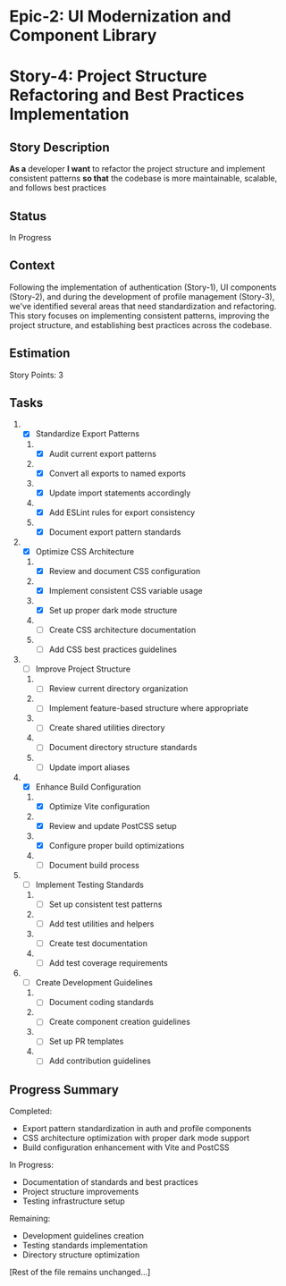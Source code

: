 # Epic-2: UI Modernization and Component Library

# Story-4: Project Structure Refactoring and Best Practices Implementation

## Story Description

**As a** developer
**I want** to refactor the project structure and implement consistent patterns
**so that** the codebase is more maintainable, scalable, and follows best practices

## Status

In Progress

## Context

Following the implementation of authentication (Story-1), UI components (Story-2), and during the development of profile management (Story-3), we've identified several areas that need standardization and refactoring. This story focuses on implementing consistent patterns, improving the project structure, and establishing best practices across the codebase.

## Estimation

Story Points: 3

## Tasks

1. - [x] Standardize Export Patterns

   1. - [x] Audit current export patterns
   2. - [x] Convert all exports to named exports
   3. - [x] Update import statements accordingly
   4. - [x] Add ESLint rules for export consistency
   5. - [x] Document export pattern standards

2. - [x] Optimize CSS Architecture

   1. - [x] Review and document CSS configuration
   2. - [x] Implement consistent CSS variable usage
   3. - [x] Set up proper dark mode structure
   4. - [ ] Create CSS architecture documentation
   5. - [ ] Add CSS best practices guidelines

3. - [ ] Improve Project Structure

   1. - [ ] Review current directory organization
   2. - [ ] Implement feature-based structure where appropriate
   3. - [ ] Create shared utilities directory
   4. - [ ] Document directory structure standards
   5. - [ ] Update import aliases

4. - [x] Enhance Build Configuration

   1. - [x] Optimize Vite configuration
   2. - [x] Review and update PostCSS setup
   3. - [x] Configure proper build optimizations
   4. - [ ] Document build process

5. - [ ] Implement Testing Standards

   1. - [ ] Set up consistent test patterns
   2. - [ ] Add test utilities and helpers
   3. - [ ] Create test documentation
   4. - [ ] Add test coverage requirements

6. - [ ] Create Development Guidelines
   1. - [ ] Document coding standards
   2. - [ ] Create component creation guidelines
   3. - [ ] Set up PR templates
   4. - [ ] Add contribution guidelines

## Progress Summary

Completed:

- Export pattern standardization in auth and profile components
- CSS architecture optimization with proper dark mode support
- Build configuration enhancement with Vite and PostCSS

In Progress:

- Documentation of standards and best practices
- Project structure improvements
- Testing infrastructure setup

Remaining:

- Development guidelines creation
- Testing standards implementation
- Directory structure optimization

[Rest of the file remains unchanged...]
